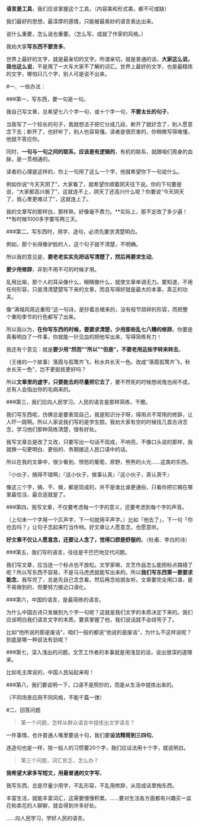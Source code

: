 **语言是工具**，我们应该掌握这个工具。（内容美和形式美，都不可或缺）

我们最好的思想，最深厚的感情，只能被最美妙的语言表达出来。

说什么重要，怎么说也重要。（怎么写，成就了作家的风格。）

我劝大家**写东西不要贪多**。

世界上最好的文字，就是最亲切的文字。所谓亲切，就是普通的话，**大家这么说，我也这么说**，不是用了一大车大家不了解的词汇。世界上最好的文字，也是最精炼的文字，哪怕只几个字，别人可是说不出来。

#一、一些办法：

###第一，写东西，要一句是一句。

我自己写文章，总希望七八个字一句，或十个字一句，**不要太长的句子**。

当我写了一个较长的句子，我就想法子把它分成几段，断开了就好念了，别人愿意念下去；断开了，也好听了，别人也容易懂。读者是很厉害的，你稍微写得难懂，他就不答应你。

同时，**一句与一句之间的联系，应该是有逻辑的**，有机的联系，就跟咱们周身的血脉，是一贯相通的。

读者的心理是这样的，你上一句用了这么一个字，他就希望你下一句说什么。

例如你说“今天天阴了”，大家看了，就希望你顺着阴天往下说。你的下句要是说，“大家都高兴极了”，这就连不上，阴天了还高兴什么呢？你要说“今天阴天了，我心里更难过了”，这就连上了。

我的文章写的那样白，那样熟，好像毫不费力。**实际上，那不定改了多少遍！**有时候1000多字要写两三天。

###第二，写东西时，用字、造句，必须先要求清楚明白。

例如，那个长得像驴脸的人，这个句子就不清楚，不明确。

所以我的意见是，**要老老实实先把话写清楚了，然后再要求生动**。

**要少用修辞**，非到不用不可的时候才用。

乱用比喻，那个人的耳朵像什么，眼睛像什么，就使文章单调无力。要知道，不用任何形容，只是清清楚楚写下来的文章，而且写得好就是最大的本事，真正的功夫。

像‘’满城风雨近重阳‘’这一句诗，是抄着总根来的，没有枝节琐碎的形容，而把整个重阳季节的行色都写了出来。

所以我以为，**在你写东西的时候，要要求清楚，少用那些乱七八糟的修辞**。你要是真看明白了一件事，你就能一针见血的把他写出来，写得简练有力！

我还有个意见：就是**要少用“然而”“所以”“但是”，不要老用这些字转来转去**。

（王维的一个故事）落霞与孤鹜齐飞，秋水共长天一色。改成‘’落霞孤鹜齐飞，秋水长天一色”，岂不更挺拔更好吗？

所以**文章里的虚字，只要能去的尽量把它去了**，要不然死的时候想闹鬼也闹不成，总有人会指出你的毛病来的。

###第三，我们应向人民学习。人民的语言是那样简练，干脆。

我们写东西呢，仿佛总是要表现自己，我是知识分子呀，得用点不常用的修辞，让人吓一跳啊。所以人家说我们写的是学生腔。我劝大家有空的时候找几首古诗念念，学习他们那种简练清楚，很有好处。

我写文章总是改了又改，只要写出一句话不现成，不响亮，不像口头说的那样，我就换一句更明白、更俗的、务期接近人民口语中的话。

所以在我的文章中，很少看到，愤怒的葡萄，原野，熊熊的火光……这类的东西。


『小伙子，搞得不错啊』『这小伙子，做事认真』『这小伙子，真认真干』

像这三个字，搞、干、做，都是现成的，并不是谁比谁更通俗，只看你把它搁在哪里最恰当，最合适就是了。

###第四，我写文章，不仅要考虑每一个字的意义，还要考虑到每个字的声音。

（上句末一个字用一个仄声字，下一句就用平声字。）比如「他去了」，下一句「你也去吗？」让句子念起来叮当作响。好文章让人愿意念，也愿意听。

**好文章不仅让人愿意念，还要让人念了，觉得口腔是舒服的**。（杜甫、李白的诗）

###第五，我们写的语言，往往是干巴巴地交代问题。

我们写文章，应当连一个标点也不放松。文学家嘛，文艺作品怎么能把标点搞错了呢？所以写东西不容易，不是马马虎虎就能写出来的。所以**我们写东西第一要要求能念**。我写完了，总是先自己念念看，然后再念给朋友听。文章要完全用口语，是不易做到的，但要努力接近口语化。

###第六，中国的语言，是最简练的语言。

为什么中国古诗只发展到九个字一句呢？这就是我们文字的本质决定下来的。我们应该明白我们语言文字的本质。要真掌握了他，我们说话就不会绕弯子了。

比如“他所说的那是废话”，咱们一般的都说“他说的是废话”，为什么不这样说呢？到底是哪一种说法有劲呢？

###第七，深入浅出的问题。文艺工作者的本事就是用浅显的话，说出很深的道理来。

比如毛主席说的，中国人民站起来啦！

###第八，我们要说明一下，口语不是照抄的，而是从生活中提炼出来的。

（不同场景应用不同风格，不能千篇一律）

#二、回答问题

>第一个问题，怎样从群众语言中提炼出文学语言？

一件事情，也许普通人嘴里要说十句，我们要**设法精简到三四句**。

连造句也是一样，按一般人的习惯要20个字，我们应设法用十个字，就说明白。

> 第三个问题，词汇贫乏，怎么办？

**我希望大家多写短文，用最普通的文字写**。

我写东西，总是尽量少用字，不乱形容，不乱用修辞，从现成话里掏东西。

丰富生活，就能丰富词汇，这需要慢慢积累。……要对生活各方面都有兴趣买一盆花和卖花的人聊聊，就会得到许多好处。

……向人民学习，学好人民的语言。
